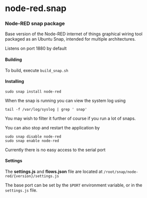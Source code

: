 # node-red.snap

### Node-RED snap package

Base version of the Node-RED internet of things graphical wiring tool packaged as an
Ubuntu Snap, intended for multiple architectures.

Listens on port 1880 by default

#### Building

To build, execute `build_snap.sh`

#### Installing

    sudo snap install node-red

When the snap is running you can view the system log using

    tail -f /var/log/syslog | grep ' snap'

You may wish to filter it further of course if you run a lot of snaps.

You can also stop and restart the application by

    sudo snap disable node-red
    sudo snap enable node-red

Currently there is no easy access to the serial port

#### Settings

The **settings.js** and **flows.json** file are located at
`/root/snap/node-red/{version}/settings.js`

The base port can be set by the `$PORT` environment variable, or in the `settings.js` file.
